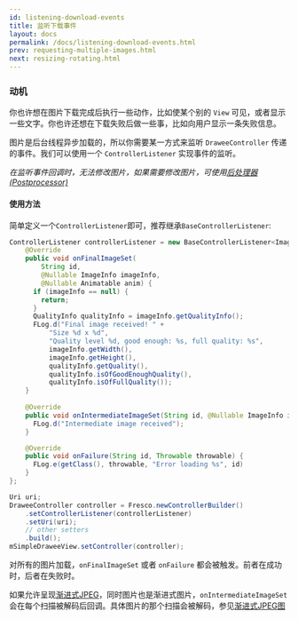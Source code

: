 ```yaml
---
id: listening-download-events
title: 监听下载事件
layout: docs
permalink: /docs/listening-download-events.html
prev: requesting-multiple-images.html
next: resizing-rotating.html
---
```

### 动机

你也许想在图片下载完成后执行一些动作，比如使某个别的 `View` 可见，或者显示一些文字。你也许还想在下载失败后做一些事，比如向用户显示一条失败信息。

图片是后台线程异步加载的，所以你需要某一方式来监听 `DraweeController` 传递的事件。我们可以使用一个 `ControllerListener` 实现事件的监听。

*在监听事件回调时，无法修改图片，如果需要修改图片，可使用[后处理器(Postprocessor)](modifying-image.html)*

#### 使用方法

简单定义一个`ControllerListener`即可，推荐继承`BaseControllerListener`:

```java
ControllerListener controllerListener = new BaseControllerListener<ImageInfo>() {
    @Override
    public void onFinalImageSet(
        String id,
        @Nullable ImageInfo imageInfo,
        @Nullable Animatable anim) {
      if (imageInfo == null) {
        return;
      }
      QualityInfo qualityInfo = imageInfo.getQualityInfo();
      FLog.d("Final image received! " + 
          "Size %d x %d",
          "Quality level %d, good enough: %s, full quality: %s",
          imageInfo.getWidth(),
          imageInfo.getHeight(),
          qualityInfo.getQuality(),
          qualityInfo.isOfGoodEnoughQuality(),
          qualityInfo.isOfFullQuality());
    }
     
    @Override 
    public void onIntermediateImageSet(String id, @Nullable ImageInfo imageInfo) {
      FLog.d("Intermediate image received");
    }

    @Override
    public void onFailure(String id, Throwable throwable) {
      FLog.e(getClass(), throwable, "Error loading %s", id)
    }
};

Uri uri;
DraweeController controller = Fresco.newControllerBuilder()
    .setControllerListener(controllerListener)
    .setUri(uri);
    // other setters
    .build();
mSimpleDraweeView.setController(controller);
```

对所有的图片加载，`onFinalImageSet` 或者 `onFailure` 都会被触发。前者在成功时，后者在失败时。

如果允许呈现[渐进式JPEG](progressive-jpegs.html)，同时图片也是渐进式图片，`onIntermediateImageSet`会在每个扫描被解码后回调。具体图片的那个扫描会被解码，参见[渐进式JPEG图](progressive-jpegs.html)
